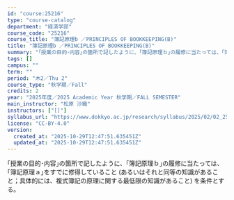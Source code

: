 ```yaml
---
id: "course:25216"
type: "course-catalog"
department: "経済学部"
course_code: "25216"
course_title: "簿記原理b ／PRINCIPLES OF BOOKKEEPING(B)"
title: "簿記原理b ／PRINCIPLES OF BOOKKEEPING(B)"
summary: "｢授業の目的･内容｣の箇所で記したように、｢簿記原理ｂ｣の履修に当たっては、｢簿記原理ａ｣をすでに修得していること (あるいはそれと同等の知識があること；具体的には、複式簿記の原理に関する最低限の知識があること) を条件とする。"
tags: []
campus: ""
term: ""
period: "木2／Thu 2"
course_type: "秋学期／Fall"
credits: 2
year: "2025年度／2025 Academic Year 秋学期／FALL SEMESTER"
main_instructor: "松原 沙織"
instructors: ["[]"]
syllabus_url: "https://www.dokkyo.ac.jp/research/syllabus/2025/02/02_25216_ja_JP.html"
license: "CC-BY-4.0"
version:
  created_at: "2025-10-29T12:47:51.635451Z"
  updated_at: "2025-10-29T12:47:51.635451Z"
---
```

｢授業の目的･内容｣の箇所で記したように、｢簿記原理ｂ｣の履修に当たっては、｢簿記原理ａ｣をすでに修得していること (あるいはそれと同等の知識があること；具体的には、複式簿記の原理に関する最低限の知識があること) を条件とする。
